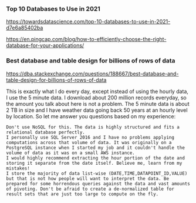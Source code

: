 
### Top 10 Databases to Use in 2021

https://towardsdatascience.com/top-10-databases-to-use-in-2021-d7e6a85402ba

https://en.pingcap.com/blog/how-to-efficiently-choose-the-right-database-for-your-applications/


### Best database and table design for billions of rows of data

https://dba.stackexchange.com/questions/188667/best-database-and-table-design-for-billions-of-rows-of-data


This is exactly what I do every day, except instead of using 
the hourly data, I use the 5 minute data. 
I download about 200 million records everyday, so the amount you 
talk about here is not a problem. 
The 5 minute data is about 2 TB in size and I have weather data going 
back 50 years at an hourly level by location. So let me answer you 
questions based on my experience:

    Don't use NoSQL for this. The data is highly structured and fits a relational database perfectly.
    I personally use SQL Server 2016 and I have no problems applying computations across that volume of data. It was originally on a PostgreSQL instance when I started my job and it couldn't handle the volume of data as it was on a small AWS instance.
    I would highly recommend extracting the hour portion of the date and storing it separate from the date itself. Believe me, learn from my mistakes!
    I store the majority of data list-wise (DATE,TIME,DATAPOINT_ID,VALUE) but that is not how people will want to interpret the data. Be prepared for some horrendous queries against the data and vast amounts of pivoting. Don't be afraid to create a de-normalized table for result sets that are just too large to compute on the fly.



